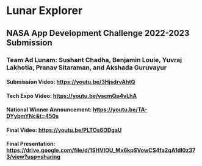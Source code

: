 # Lunar Explorer
## NASA App Development Challenge 2022-2023 Submission
### Team Ad Lunam: Sushant Chadha, Benjamin Louie, Yuvraj Lakhotia, Pranav Sitaraman, and Akshada Guruvayur
#### Submission Video: https://youtu.be/3HjsdrvAhtQ
#### Tech Expo Video: https://youtu.be/vscmQp4vLhA
#### National Winner Announcement: https://youtu.be/TA-DYybmYNc&t=450s
#### Final Video: https://youtu.be/PLTOs6ODgaU
#### Final Presentation: https://drive.google.com/file/d/1SHVIOU_Mx6kpSVowCS4fa2qA1dl0z373/view?usp=sharing
